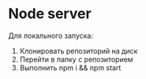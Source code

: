 # Node server
Для локального запуска:
1. Клонировать репозиторий на диск
2. Перейти в папку с репозиторием
3. Выполнить npm i && npm start
